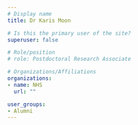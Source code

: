 ```yaml
---
# Display name
title: Dr Karis Moon

# Is this the primary user of the site?
superuser: false

# Role/position
# role: Postdoctoral Research Associate

# Organizations/Affiliations
organizations:
- name: NHS
  url: ""

user_groups:
- Alumni
---
```

